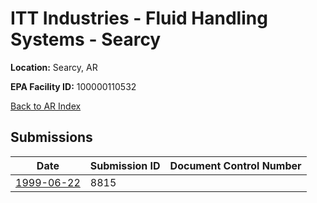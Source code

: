 # ITT Industries - Fluid Handling Systems - Searcy

**Location:** Searcy, AR

**EPA Facility ID:** 100000110532

[Back to AR Index](../../index.md)

## Submissions

| Date | Submission ID | Document Control Number |
|------|--------------|-------------------------|
| [1999-06-22](submissions/8815.md) | 8815 |  |
